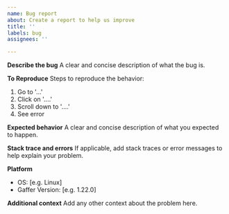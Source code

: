 ```yaml
---
name: Bug report
about: Create a report to help us improve
title: ''
labels: bug
assignees: ''

---
```


**Describe the bug**
A clear and concise description of what the bug is.

**To Reproduce**
Steps to reproduce the behavior:
1. Go to '...'
2. Click on '....'
3. Scroll down to '....'
4. See error

**Expected behavior**
A clear and concise description of what you expected to happen.

**Stack trace and errors**
If applicable, add stack traces or error messages to help explain your problem.

**Platform**
 - OS: [e.g. Linux]
 - Gaffer Version: [e.g. 1.22.0]

**Additional context**
Add any other context about the problem here.
